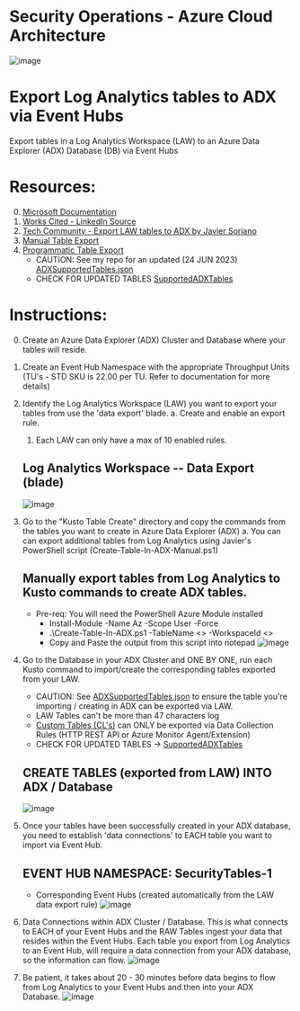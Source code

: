 # Security Operations - Azure Cloud Architecture
![image](https://github.com/dcodev1702/LogAnalytics-Export-2-ADX/assets/32214072/a043829b-8640-48c1-9391-e9abca8a96cc)


# Export Log Analytics tables to ADX via Event Hubs
Export tables in a Log Analytics Workspace (LAW) to an Azure Data Explorer (ADX) Database (DB) via Event Hubs <br />

# Resources:
0. [Microsoft Documentation](https://learn.microsoft.com/en-us/azure/azure-monitor/logs/logs-data-export?tabs=portal)
1. [Works Cited - LinkedIn Source](https://www.linkedin.com/pulse/howto-configure-azure-sentinel-data-export-long-term-storage-lauren/)
2. [Tech Community - Export LAW tables to ADX by Javier Soriano](https://techcommunity.microsoft.com/t5/microsoft-sentinel-blog/using-azure-data-explorer-for-long-term-retention-of-microsoft/ba-p/1883947)
3. [Manual Table Export](https://github.com/javiersoriano/sentinel-scripts/blob/main/ADX/Create-TableInADX.ps1)
4. [Programmatic Table Export](https://github.com/Azure/Azure-Sentinel/tree/master/Tools/AzureDataExplorer)
    * CAUTION: See my repo for an updated (24 JUN 2023) [ADXSupportedTables.json](https://github.com/dcodev1702/LogAnalytics-Export-2-ADX/blob/main/ADXSupportedTables.json)
    * CHECK FOR UPDATED TABLES [SupportedADXTables](https://learn.microsoft.com/en-us/azure/azure-monitor/logs/logs-data-export?tabs=portal#supported-tables)
  

# Instructions:
0. Create an Azure Data Explorer (ADX) Cluster and Database where your tables will reside.
1. Create an Event Hub Namespace with the appropriate Throughput Units (TU's - STD SKU is 22.00 per TU. Refer to documentation for more details)
2. Identify the Log Analytics Workspace (LAW) you want to export your tables from use the 'data export' blade.
   a. Create and enable an export rule.
      1. Each LAW can only have a max of 10 enabled rules.
  
   ## Log Analytics Workspace -- Data Export (blade)
   ![image](https://github.com/dcodev1702/LogAnalytics-Export-2-ADX/assets/32214072/287fd9ca-b424-49c6-ba32-a4b97dca29c8)

3. Go to the "Kusto Table Create" directory and copy the commands from the tables you want to create in Azure Data Explorer (ADX)
   a. You can can export additional tables from Log Analytics using Javier's PowerShell script (Create-Table-In-ADX-Manual.ps1)

   ## Manually export tables from Log Analytics to Kusto commands to create ADX tables.
   * Pre-req: You will need the PowerShell Azure Module installed
      * Install-Module -Name Az -Scope User -Force
      * .\Create-Table-In-ADX.ps1 -TableName <<Log-A table>> -WorkspaceId <<Your WorkspaceId>>
      * Copy and Paste the output from this script into notepad
   ![image](https://github.com/dcodev1702/LogAnalytics-Export-2-ADX/assets/32214072/c7d54452-1dc9-49ea-be3a-edd489275a74)


5. Go to the Database in your ADX Cluster and ONE BY ONE, run each Kusto command to import/create the corresponding tables exported from your LAW.
    * CAUTION: See [ADXSupportedTables.json](https://github.com/dcodev1702/LogAnalytics-Export-2-ADX/blob/main/ADXSupportedTables.json) to ensure the table you're importing / creating in ADX can be exported via LAW.
    * LAW Tables can't be more than 47 characters log
    * [Custom Tables (CL's)](https://learn.microsoft.com/en-us/azure/azure-monitor/logs/logs-data-export?tabs=portal) can ONLY be exported via Data Collection Rules (HTTP REST API or Azure Monitor Agent/Extension)
    * CHECK FOR UPDATED TABLES -> [SupportedADXTables](https://learn.microsoft.com/en-us/azure/azure-monitor/logs/logs-data-export?tabs=portal#supported-tables)

   ## CREATE TABLES (exported from LAW) INTO ADX / Database
   ![image](https://github.com/dcodev1702/LogAnalytics-Export-2-ADX/assets/32214072/68ec1c3a-e4e4-449e-bf89-9d17b46d2dd9)


7. Once your tables have been successfully created in your ADX database, you need to establish 'data connections' to EACH table you want to import via Event Hub.
   ## EVENT HUB NAMESPACE: SecurityTables-1
      * Corresponding Event Hubs (created automatically from the LAW data export rule)
   ![image](https://github.com/dcodev1702/LogAnalytics-Export-2-ADX/assets/32214072/e1680592-085a-480c-a30b-667748a4db1e)

8. Data Connections within ADX Cluster / Database.  This is what connects to EACH of your Event Hubs and the RAW Tables ingest your data that resides within the Event Hubs. Each table
   you export from Log Analytics to an Event Hub, will require a data connection from your ADX database, so the information can flow.
   ![image](https://github.com/dcodev1702/LogAnalytics-Export-2-ADX/assets/32214072/04ddd907-744b-4d7d-a1cd-305518ec4ff6)

9. Be patient, it takes about 20 - 30 minutes before data begins to flow from Log Analytics to your Event Hubs and then into your ADX Database.
   ![image](https://github.com/dcodev1702/LogAnalytics-Export-2-ADX/assets/32214072/19fe71bd-5b2c-4fe6-a0f6-d682e730c112)


